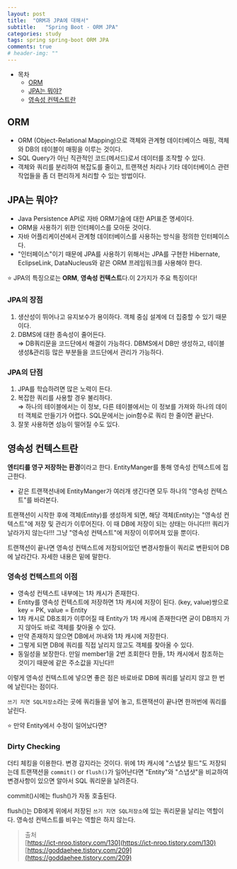 ```yaml
---
layout: post
title:  "ORM과 JPA에 대해서"
subtitle:   "Spring Boot - ORM JPA"
categories: study
tags: spring spring-boot ORM JPA
comments: true
# header-img: ""
---
```


- 목차
	- [ORM](#orm)
    - [JPA는 뭐야?](#jpa는-뭐야)
    - [영속성 컨텍스트란](#영속성-컨텍스트란)

## ORM

- ORM (Object-Relational Mapping)으로 객체와 관계형 데이터베이스 매핑, 객체와 DB의 테이블이 매핑을 이루는 것이다.
- SQL Query가 아닌 직관적인 코드(메서드)로서 데이터를 조작할 수 있다.
- 객체와 쿼리를 분리하여 복잡도를 줄이고, 트랜잭션 처리나 기타 데이터베이스 관련작업들을 좀 더 편리하게 처리할 수 있는 방법이다.

## JPA는 뭐야?

- Java Persistence API로 자바 ORM기술에 대한 API표준 명세이다.
- ORM을 사용하기 위한 인터페이스를 모아둔 것이다.
- 자바 어플리케이션에서 관계형 데이터베이스를 사용하는 방식을 정의한 인터페이스다.
- "인터페이스"이기 때문에 JPA를 사용하기 위해서는 JPA를 구현한 Hibernate, EclipseLink, DataNucleus와 같은 ORM 프레임워크를 사용해야 한다.

⭐️ JPA의 특징으로는 **ORM**, **영속성 컨텍스트**다.이 2가지가 주요 특징이다!

### JPA의 장점

1. 생산성이 뛰어나고 유지보수가 용이하다. 객체 중심 설계에 더 집중할 수 있기 때문이다.
2. DBMS에 대한 종속성이 줄어든다.   
⇒ DB쿼리문을 코드단에서 해결이 가능하다. DBMS에서 DB만 생성하고, 테이블 생성&관리등 많은 부분들을 코드단에서 관리가 가능하다.

### JPA의 단점

1. JPA를 학습하려면 많은 노력이 든다.
2. 복잡한 쿼리를 사용할 경우 불리하다.   
⇒ 하나의 테이블에서는 이 정보, 다른 테이블에서는 이 정보를 가져와 하나의 데이터 객체로 만들기가 어렵다. SQL문에서는 join함수로 쿼리 한 줄이면 끝난다.
3. 잘못 사용하면 성능이 떨어질 수도 있다.

## 영속성 컨텍스트란

**엔티티를 영구 저장하는 환경**이라고 한다. EntityManger를 통해 영속성 컨텍스트에 접근한다.

- 같은 트랜잭션내에 EntityManger가 여러개 생긴다면 모두 하나의 "영속성 컨텍스트"를 바라본다.

트랜잭션이 시작한 후에 객체(Entity)를 생성하게 되면, 해당 객체(Entity)는 "영속성 컨텍스트"에 저장 및 관리가 이루어진다. 이 때 DB에 저장이 되는 상태는 아니다!!! 쿼리가 날라가지 않는다!!! 그냥 "영속성 컨텍스트"에 저장이 이루어져 있을 뿐이다.

트랜잭션이 끝나면 영속성 컨텍스트에 저장되어있던 변경사항들이 쿼리로 변환되어 DB에 날라간다. 자세한 내용은 밑에 말한다.

### 영속성 컨텍스트의 이점

- 영속성 컨텍스트 내부에는 1차 캐시가 존재한다.
- Entity를 영속성 컨텍스트에 저장하면 1차 캐시에 저장이 된다. 
(key, value)쌍으로 key = PK, value = Entity
- 1차 캐시로 DB조회가 이루어질 때 Entity가 1차 캐시에 존재한다면 굳이 DB까지 가지 않아도 바로 객체를 찾아올 수 있다.
- 만약 존재하지 않으면 DB에서 꺼내와 1차 캐시에 저장한다.
- 그렇게 되면 DB에 쿼리를 직접 날리지 않고도 객체를 찾아올 수 있다.
- 동일성을 보장한다. 만일 member1을 2번 조회한다 한들, 1차 캐시에서 참조하는 것이기 때문에 같은 주소값을 지닌다!!

이렇게 영속성 컨텍스트에 넣으면 좋은 점은 바로바로 DB에 쿼리를 날리지 않고 한 번에 날린다는 점이다.

`쓰기 지연 SQL저장소`라는 곳에 쿼리들을 넣어 놓고, 트랜잭션이 끝나면 한꺼번에 쿼리를 날린다.

⭐️ 만약 Entity에서 수정이 일어났다면?

### Dirty Checking

더티 체킹을 이용한다. 변경 감지라는 것이다. 위에 1차 캐시에 "스냅샷 필드"도 저장되는데 트랜잭션을 `commit()` or `flush()`가 일어난다면 "Entity"와 "스냅샷"을 비교하여 변경사항이 있으면 알아서 SQL 쿼리문을 날려준다.

commit()시에는 flush()가 자동 호출된다.

flush()는 DB에게 위에서 저장된 `쓰기 지연 SQL저장소`에 있는 쿼리문을 날리는 역할이다.
영속성 컨텍스트를 비우는 역할은 하지 않는다. 

> 출처   
[https://ict-nroo.tistory.com/130](https://ict-nroo.tistory.com/130)   
[https://goddaehee.tistory.com/209](https://goddaehee.tistory.com/209)